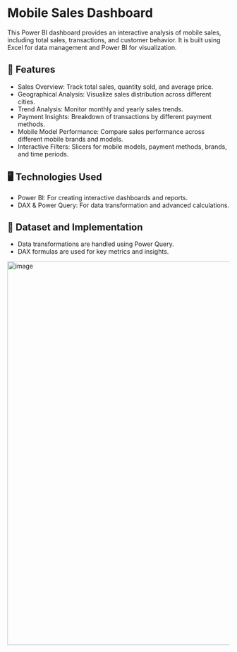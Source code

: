  # Mobile Sales Dashboard
This Power BI dashboard provides an interactive analysis of mobile sales, including total sales, transactions, and customer behavior. It is built using Excel for data management and Power BI for visualization.

## 🚀 Features
- Sales Overview: Track total sales, quantity sold, and average price.
- Geographical Analysis: Visualize sales distribution across different cities.
- Trend Analysis: Monitor monthly and yearly sales trends.
- Payment Insights: Breakdown of transactions by different payment methods.
- Mobile Model Performance: Compare sales performance across different mobile brands and models.
- Interactive Filters: Slicers for mobile models, payment methods, brands, and time periods.

## 🖥️  Technologies Used
- Power BI: For creating interactive dashboards and reports.
- DAX & Power Query: For data transformation and advanced calculations.


## 📂 Dataset and Implementation
- Data transformations are handled using Power Query.
- DAX formulas are used for key metrics and insights.

<img width="871" alt="image" src="https://github.com/user-attachments/assets/9f6cbf9b-28ff-436d-afe6-a9e3251c6dc2" />
